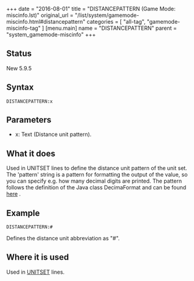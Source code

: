 +++
date = "2016-08-01"
title = "DISTANCEPATTERN (Game Mode: miscinfo.lst)"
original_url = "/list/system/gamemode-miscinfo.html#distancepattern"
categories = [ "all-tag", "gamemode-miscinfo-tag" ]
[menu.main]
    name = "DISTANCEPATTERN"
    parent = "system_gamemode-miscinfo"
+++

## Status

New 5.9.5

## Syntax

`DISTANCEPATTERN:x`

## Parameters

-   x: Text (Distance unit pattern).



What it does
------------

Used in UNITSET lines to define the distance unit pattern of the unit
set. The 'pattern' string is a pattern for formatting the output of the
value, so you can specify e.g. how many decimal digits are printed. The
pattern follows the definition of the Java class DecimaFormat and can be
found
[here](http://java.sun.com/j2se/1.3/docs/api/java/text/DecimalFormat.html)
.

Example
-------

`DISTANCEPATTERN:#`

Defines the distance unit abbreviation as "\#".

Where it is used
----------------

Used in [UNITSET](/list/system/gamemode-miscinfo/unitset.html) lines.

